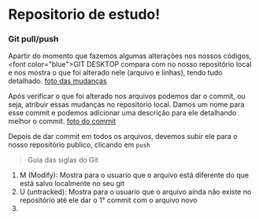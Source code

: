 # Repositorio de estudo!

### Git pull/push

Apartir do momento que fazemos algumas alterações nos nossos códigos, <font color=\"blue\">GIT DESKTOP</font> compara com no nosso repositório local e nos mostra o que foi alterado nele (arquivo e linhas), tendo tudo detalhado.
[foto das mudanças](src/foto_mudancas_git.png)

Após verificar o que foi alterado nos arquivos podemos dar o commit, ou seja, atribuir essas mudanças no repositório local. Damos um nome para esse commit e podemos adicionar uma descrição para ele detalhando melhor o commit.
[foto do commit](src/foto_commit_area_git.png)

Depois de dar commit em todos os arquivos, devemos subir ele para o nosso repositório publico, clicando em `push `

> Guia das siglas do Git
1. M (Modify): Mostra para o usuario que o arquivo está diferente do que está salvo localmente no seu git
2. U (untracked): Mostra para o usuario que o arquivo ainda não existe no repositório até ele dar o 1° commit com o arquivo novo
3. 